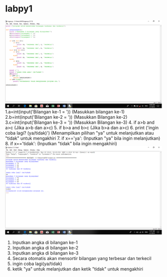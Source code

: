 # labpy1

![foto1](https://raw.githubusercontent.com/zulfahm/labpy1/master/tugas1.png)
1.a=int(input('Bilangan ke-1 = '))
	(Masukkan bilangan ke-1)
2.b=int(input('Bilangan ke-2 = '))
	(Masukkan Bilangan ke-2)
3.c=int(input('Bilangan ke-3 = '))
	(Masukkan Bilangan ke-3)
4. if a>b and a>c
	(Jika a>b dan a>c)
5. if b>a and b>c
	(Jika b>a dan a>c)
6. print ('ingin coba lagi? (ya/tidak)')
	(Menampilkan pilihan "ya" untuk melanjutkan atau "tidak" untuk mengakhiri
7. if x=='ya':
	(Inputkan "ya" bila ingin melanjutkan)
8. if x=='tidak':
	(Inputkan "tidak" bila ingin mengakhiri)
![foto2](https://raw.githubusercontent.com/zulfahm/labpy1/master/tugas2.png)
1. Inputkan angka di bilangan ke-1
2. Inputkan angka di bilangan ke-2
3. Inputkan angka di bilangan ke-3
4. Secara otomatis akan mensortir bilangan yang terbesar dan terkecil
5. ingin coba lagi(ya/tidak)
6. ketik "ya" untuk melanjutkan dan ketik "tidak" untuk mengakhiri